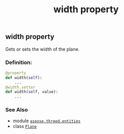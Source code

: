 ﻿---
title: width property
second_title: Aspose.3D for Python via .NET API References
description: 
type: docs
weight: 210
url: /aspose.threed.entities/plane/width/
is_root: false
---

## width property


Gets or sets the width of the plane.
### Definition:
```python
@property
def width(self):
    ...
@width.setter
def width(self, value):
    ...
```

### See Also
* module [`aspose.threed.entities`](../../)
* class [`Plane`](/3d/python-net/aspose.threed.entities/plane)
